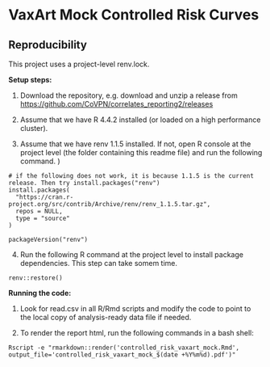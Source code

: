 # VaxArt Mock Controlled Risk Curves 

## Reproducibility

This project uses a project-level renv.lock. 

**Setup steps:**

1. Download the repository, e.g. download and unzip a release from https://github.com/CoVPN/correlates_reporting2/releases

2. Assume that we have R 4.4.2 installed (or loaded on a high performance cluster).

3. Assume that we have renv 1.1.5 installed. If not, open R console at the project level (the folder containing this readme file) and run the following command.
)
  ```{r}
  # if the following does not work, it is because 1.1.5 is the current release. Then try install.packages("renv")
  install.packages(
    "https://cran.r-project.org/src/contrib/Archive/renv/renv_1.1.5.tar.gz",
    repos = NULL,
    type = "source"
  )
  
  packageVersion("renv")  
  ```

4. Run the following R command at the project level to install package dependencies. This step can take somem time.
  ```{R}
  renv::restore()
  ```

**Running the code:**

1. Look for read.csv in all R/Rmd scripts and modify the code to point to the local copy of analysis-ready data file if needed.

2. To render the report html, run the following commands in a bash shell:
```{bash}
Rscript -e "rmarkdown::render('controlled_risk_vaxart_mock.Rmd', output_file='controlled_risk_vaxart_mock_$(date +%Y%m%d).pdf')"
```

